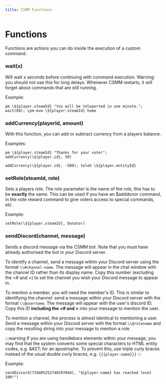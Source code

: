```yaml
---
title: CSMM Functions
---
```


# Functions

Functions are actions you can do inside the execution of a custom command.

### wait(x)

Will wait x seconds before continuing with command execution. Warning: you should not use this for long delays. Whenever CSMM restarts, it will forget about commands that are still running.

Example:
```
pm \${player.steamId} "You will be teleported in one minute."; wait(60); cpm-mvw \${player.steamId} home
```

### addCurrency(playerId, amount)

With this function, you can add or subtract currency from a players balance.

Examples:
```
pm \${player.steamId} "Thanks for your vote!"; addCurrency(\${player.id}, 50)

addCurrency(\${player.id}, -500); teleh \${player.entityId}
```

### setRole(steamId, role)

Sets a players role. The role parameter is the name of the role, this has to be **exactly** the same. This can be used if you have an \$adddonor command, in the vote reward command to give voters access to special commands, etc.

Example:
```
setRole(\${player.steamId}, Donator)
```

### sendDiscord(channel, message)

Sends a discord message via the CSMM bot. Note that you must have already authorised the bot in your Discord server.

To identify a channel, send a message within your Discord server using the format `\\#channel-name`. The message will appear in the chat window with the channel ID rather than its display name. Copy this number (excluding the <# and >) to set the channel you wish your Discord message to appear in.

To mention a member, you will need the member's ID. This is similar to identifying the channel: send a message within your Discord server with the format `\\@username`. The message will appear with the user's discord ID. Copy this ID **including the <# and >** into your message to mention the user.

To mention a channel, the process is almost identical to mentioning a user. Send a message within your Discord server with the format `\\@rolename` and copy the resulting string into your message to mention a role.

:::warning
If you are using handlebars elements within your message, you may find that the system converts some special characters to HTML entity codes, e.g. \&\#27\; for an apostrophe. To prevent this, use triple curly braces instead of the usual double curly braces, e.g. `{{{player.name}}}`
:::

Example:
```
sendDiscord(719405252740197044), "${player.name} has reached level 100!")
```
